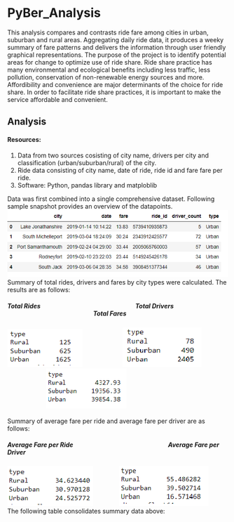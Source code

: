 # PyBer_Analysis
This analysis compares and contrasts ride fare among cities in urban, suburban and rural areas. Aggregating daily ride data, it produces a weeky summary of fare patterns and delivers the information through user friendly graphical representations. The purpose of the project is to identify potential areas for change to optimize use of ride share. Ride share practice has many environmental and ecological benefits including less traffic, less pollution, conservation of non-renewable energy sources and more. Affordibility and convenience are major determinants of the choice for ride share. In order to facilitate ride share practices, it is important to make the service affordable and convenient. 
## Analysis 
#### Resources:
1. Data from two sources cosisting of city name, drivers per city and classification (urban/suburban/rural) of the city. 
2. Ride  data consisting of city name, date of ride, ride id and fare fare per ride.
3. Software: Python, pandas library and matploblib

Data was first combined into a single comprehensive dataset. Following sample snapshot provides an overview of the datapoints.</br>
![PyBer Data](https://github.com/mbandyo/PyBer_Analysis/blob/main/Resources/PyBer_Data.png) </br>
Summary of total rides, drivers and fares by city types were calculated. The results are as follows:
##### Total Rides &emsp;&emsp;&emsp;&emsp;&emsp;&emsp;&emsp;&emsp;&emsp;&emsp;&emsp;&emsp;&emsp;&emsp;&emsp; Total Drivers &emsp;&emsp;&emsp;&emsp;&emsp;&emsp;&emsp;&emsp;&emsp;&emsp;&emsp;&emsp;&emsp;&emsp;Total Fares</br>
![Total Rides by Type](https://github.com/mbandyo/PyBer_Analysis/blob/main/Resources/Total%20Ride%20Summary.png) &emsp;&emsp;&emsp;&emsp;&emsp;&emsp; ![Total Drivers by Type](https://github.com/mbandyo/PyBer_Analysis/blob/main/Resources/Total%20Driver%20Summary.png) &emsp;&emsp;&emsp;&emsp;&emsp;&emsp; ![Total Fare by Type](https://github.com/mbandyo/PyBer_Analysis/blob/main/Resources/Total%20Fare%20Summary.png) </br>   
Summary of average fare per ride and average fare per driver are as follows:
##### Average Fare per Ride &emsp;&emsp;&emsp;&emsp;&emsp;&emsp;&emsp;&emsp;&emsp;&emsp;&emsp;&emsp;&emsp;&emsp;&emsp; Average Fare per Driver
![Average Fare per Ride](https://github.com/mbandyo/PyBer_Analysis/blob/main/Resources/Average%20Fare%20per%20Ride%20Summary.png) &emsp;&emsp;&emsp;&emsp;![Average Fare per Driver](https://github.com/mbandyo/PyBer_Analysis/blob/main/Resources/Average%20Fare%20per%20Driver%20Summary.png)</br>
The following table consolidates summary data above:
